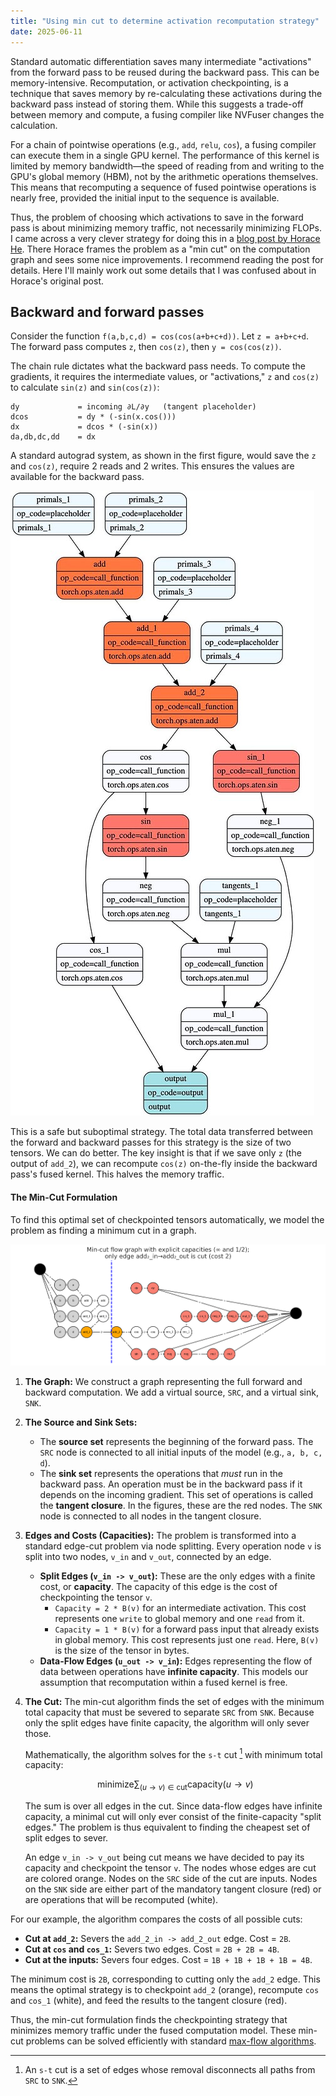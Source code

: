 ```yaml
---
title: "Using min cut to determine activation recomputation strategy"
date: 2025-06-11
---
```



Standard automatic differentiation saves many intermediate "activations" from the forward pass to be reused during the backward pass. This can be memory-intensive. Recomputation, or activation checkpointing, is a technique that saves memory by re-calculating these activations during the backward pass instead of storing them. While this suggests a trade-off between memory and compute, a fusing compiler like NVFuser changes the calculation.

For a chain of pointwise operations (e.g., `add`, `relu`, `cos`), a fusing compiler can execute them in a single GPU kernel. The performance of this kernel is limited by memory bandwidth—the speed of reading from and writing to the GPU's global memory (HBM), not by the arithmetic operations themselves. This means that recomputing a sequence of fused pointwise operations is nearly free, provided the initial input to the sequence is available.

Thus, the problem of choosing which activations to save in the forward pass is about minimizing memory traffic, not necessarily minimizing FLOPs. I came across a very clever strategy for doing this in a [blog post by Horace He](https://dev-discuss.pytorch.org/t/min-cut-optimal-recomputation-i-e-activation-checkpointing-with-aotautograd/467). There Horace frames the problem as a "min cut" on the computation graph and sees some nice improvements. I recommend reading the post for details. Here I'll mainly work out some details that I was confused about in Horace's original post.


## Backward and forward passes

Consider the function `f(a,b,c,d) = cos(cos(a+b+c+d))`. Let `z = a+b+c+d`. The forward pass computes `z`, then `cos(z)`, then `y = cos(cos(z))`.

The chain rule dictates what the backward pass needs. To compute the gradients, it requires the intermediate values, or "activations," `z` and `cos(z)` to calculate `sin(z)` and `sin(cos(z))`: 
``` 
dy             = incoming ∂L/∂y   (tangent placeholder)
dcos           = dy * (-sin(x.cos()))
dx             = dcos * (-sin(x))
da,db,dc,dd    = dx    
```

A standard autograd system, as shown in the first figure, would save the `z` and `cos(z)`, require 2 reads and 2 writes. This ensures the values are available for the backward pass.

![Figure 1: A standard autograd approach that saves multiple intermediate tensors.](/assets/figures/computational_graph.jpeg)

This is a safe but suboptimal strategy. The total data transferred between the forward and backward passes for this strategy is the size of two tensors. We can do better. The key insight is that if we save only `z` (the output of `add_2`), we can recompute `cos(z)` on-the-fly inside the backward pass's fused kernel. This halves the memory traffic.


#### The Min-Cut Formulation

To find this optimal set of checkpointed tensors automatically, we model the problem as finding a minimum cut in a graph.

![Figure 2: Min cut computational graph](/assets/figures/min_cut_computational_graph.png)

1.  **The Graph:** We construct a graph representing the full forward and backward computation. We add a virtual source, `SRC`, and a virtual sink, `SNK`.

2.  **The Source and Sink Sets:**
    *   The **source set** represents the beginning of the forward pass. The `SRC` node is connected to all initial inputs of the model (e.g., `a, b, c, d`).
    *   The **sink set** represents the operations that *must* run in the backward pass. An operation must be in the backward pass if it depends on the incoming gradient. This set of operations is called the **tangent closure**. In the figures, these are the red nodes. The `SNK` node is connected to all nodes in the tangent closure.

3.  **Edges and Costs (Capacities):**
    The problem is transformed into a standard edge-cut problem via node splitting. Every operation node `v` is split into two nodes, `v_in` and `v_out`, connected by an edge.

    *   **Split Edges (`v_in -> v_out`):** These are the only edges with a finite cost, or **capacity**. The capacity of this edge is the cost of checkpointing the tensor `v`.
        *   `Capacity = 2 * B(v)` for an intermediate activation. This cost represents one `write` to global memory and one `read` from it.
        *   `Capacity = 1 * B(v)` for a forward pass input that already exists in global memory. This cost represents just one `read`.
        Here, `B(v)` is the size of the tensor in bytes.
    *   **Data-Flow Edges (`u_out -> v_in`):** Edges representing the flow of data between operations have **infinite capacity**. This models our assumption that recomputation within a fused kernel is free.

4.  **The Cut:**
    The min-cut algorithm finds the set of edges with the minimum total capacity that must be severed to separate `SRC` from `SNK`. Because only the split edges have finite capacity, the algorithm will only sever those.

    Mathematically, the algorithm solves for the `s-t` cut [^0] with minimum total capacity:
    
    $$
    \text{minimize} \sum_{(u \to v) \in \text{cut}} \text{capacity}(u \to v)
    $$

    The sum is over all edges in the cut. Since data-flow edges have infinite capacity, a minimal cut will only ever consist of the finite-capacity "split edges." The problem is thus equivalent to finding the cheapest set of split edges to sever.

    An edge `v_in -> v_out` being cut means we have decided to pay its capacity and checkpoint the tensor `v`. The nodes whose edges are cut are colored orange. Nodes on the `SRC` side of the cut are inputs. Nodes on the `SNK` side are either part of the mandatory tangent closure (red) or are operations that will be recomputed (white).

For our example, the algorithm compares the costs of all possible cuts:
*   **Cut at `add_2`:** Severs the `add_2_in -> add_2_out` edge. Cost = `2B`.
*   **Cut at `cos` and `cos_1`:** Severs two edges. Cost = `2B + 2B = 4B`.
*   **Cut at the inputs:** Severs four edges. Cost = `1B + 1B + 1B + 1B = 4B`.

The minimum cost is `2B`, corresponding to cutting only the `add_2` edge. This means the optimal strategy is to checkpoint `add_2` (orange), recompute `cos` and `cos_1` (white), and feed the results to the tangent closure (red). 

Thus, the min-cut formulation finds the checkpointing strategy that minimizes memory traffic under the fused computation model. These min-cut problems can be solved efficiently with standard [max-flow algorithms](https://en.wikipedia.org/wiki/Ford%E2%80%93Fulkerson_algorithm).





[^0]: An `s-t` cut is a set of edges whose removal disconnects all paths from `SRC` to `SNK`. 